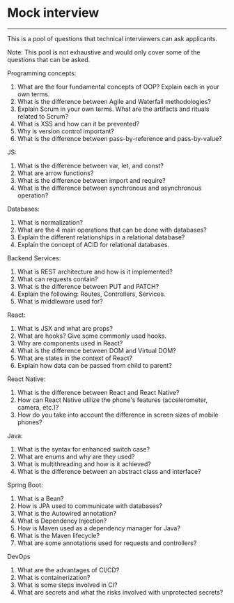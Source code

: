 # Mock interview

---
This is a pool of questions that technical interviewers can ask applicants.

Note: This pool is not exhaustive and would only cover some of the questions that can be asked.

Programming concepts:
1. What are the four fundamental concepts of OOP? Explain each in your own terms.
2. What is the difference between Agile and Waterfall methodologies?
3. Explain Scrum in your own terms. What are the artifacts and rituals related to Scrum?
4. What is XSS and how can it be prevented?
5. Why is version control important?
6. What is the difference between pass-by-reference and pass-by-value?

JS:
1. What is the difference between var, let, and const?
2. What are arrow functions?
3. What is the difference between import and require?
4. What is the difference between synchronous and asynchronous operation?

Databases:
1. What is normalization?
2. What are the 4 main operations that can be done with databases?
3. Explain the different relationships in a relational database?
4. Explain the concept of ACID for relational databases.

Backend Services:
1. What is REST architecture and how is it implemented?
2. What can requests contain?
3. What is the difference between PUT and PATCH?
4. Explain the following: Routes, Controllers, Services.
5. What is middleware used for?

React:
1. What is JSX and what are props?
2. What are hooks? Give some commonly used hooks.
3. Why are components used in React?
4. What is the difference between DOM and Virtual DOM?
5. What are states in the context of React?
6. Explain how data can be passed from child to parent?

React Native:
1. What is the difference between React and React Native?
2. How can React Native utilize the phone's features (accelerometer, camera, etc.)?
3. How do you take into account the difference in screen sizes of mobile phones?

Java:
1. What is the syntax for enhanced switch case?
2. What are enums and why are they used?
3. What is multithreading and how is it achieved?
4. What is the difference between an abstract class and interface?

Spring Boot:
1. What is a Bean?
2. How is JPA used to communicate with databases?
3. What is the Autowired annotation?
4. What is Dependency Injection?
5. How is Maven used as a dependency manager for Java?
6. What is the Maven lifecycle?
7. What are some annotations used for requests and controllers?

DevOps
1. What are the advantages of CI/CD?
2. What is containerization?
3. What is some steps involved in CI?
4. What are secrets and what the risks involved with unprotected secrets?